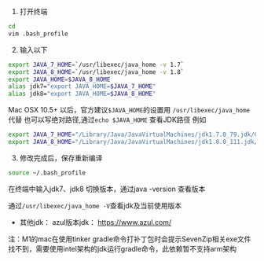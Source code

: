 1. 打开终端

```bash
cd
vim .bash_profile
```

2. 输入以下

```bash
export JAVA_7_HOME=`/usr/libexec/java_home -v 1.7`
export JAVA_8_HOME=`/usr/libexec/java_home -v 1.8`
export JAVA_HOME=$JAVA_8_HOME
alias jdk7="export JAVA_HOME=$JAVA_7_HOME"
alias jdk8="export JAVA_HOME=$JAVA_8_HOME"
```

Mac OSX 10.5+ 以后，官方建议`$JAVA_HOME`的设置用 `/usr/libexec/java_home` 代替
也可以写绝对路径,通过`echo $JAVA_HOME` 查看JDK路径
例如

```bash
export JAVA_7_HOME="/Library/Java/JavaVirtualMachines/jdk1.7.0_79.jdk/Contents/Home"
export JAVA_8_HOME="/Library/Java/JavaVirtualMachines/jdk1.8.0_111.jdk/Contents/Home"
```

3. 修改完成后，保存重新编译

```bash
source ~/.bash_profile
```

在终端中输入jdk7、jdk8 切换版本，通过java -version 查看版本

通过`/usr/libexec/java_home -V`查看jdk及当前使用版本

- 其他jdk：
azul版本jdk：
https://www.azul.com/

注：M1的mac在使用tinker gradle命令打补丁包时会提示SevenZip相关exe文件找不到，需要使用intel架构的jdk运行gradle命令，此依赖暂不支持arm架构